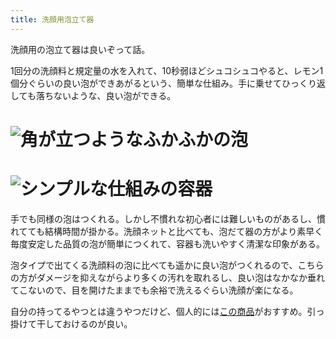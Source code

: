 ```yaml
---
title: 洗顔用泡立て器
---
```

洗顔用の泡立て器は良いぞって話。

1回分の洗顔料と規定量の水を入れて、10秒弱ほどシュコシュコやると、レモン1個分ぐらいの良い泡ができあがるという、簡単な仕組み。手に乗せてひっくり返しても落ちないような、良い泡ができる。

![](https://lh6.googleusercontent.com/diucHXuabVVAdxj5DvJnPAsJw8Ae-yrwQ3qGZLlKStaYgtiSNtUqZJkU964g2j0swKOWOtnJHZE0kYSbBmxEeEvpwZiq4n-Go6ExxtPpbZt7WwOaHsPhM1ELfMb3-nl7PKFjl2NYL1gX8MYoXDofFdWbad0pFlViVfw7nvC1SHNjVH6L7KLt5IeBaeY7 "角が立つようなふかふかの泡")
===================================================================================================================================================================================================================================================

![](https://lh3.googleusercontent.com/Ys1kuHY0rDwUvjrYJlDUt21XjFOsyMUjYFXiyuWfB9Mm4ivaKn9J6NhrDOPfH3zzaQRaWZdouUOEeYFlIWpWCIg_U37hc7wvBHs5MGHt2RmlfQfP2DshYsDUiyXg2ngmNnSM7fwAAE5Q9FM8iTGXCqmgfWzhKRiAucqCHhcD7i5M8_yEicP0r2fp6n6t "シンプルな仕組みの容器")
=================================================================================================================================================================================================================================================

手でも同様の泡はつくれる。しかし不慣れな初心者には難しいものがあるし、慣れてても結構時間が掛かる。洗顔ネットと比べても、泡だて器の方がより素早く毎度安定した品質の泡が簡単につくれて、容器も洗いやすく清潔な印象がある。

泡タイプで出てくる洗顔料の泡に比べても遥かに良い泡がつくれるので、こちらの方がダメージを抑えながらより多くの汚れを取れるし、良い泡はなかなか垂れてこないので、目を開けたままでも余裕で洗えるぐらい洗顔が楽になる。

自分の持ってるやつとは違うやつだけど、個人的には[この商品](https://www.amazon.co.jp/dp/B09KMP9GDN)がおすすめ。引っ掛けて干しておけるのが良い。
